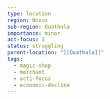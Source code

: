 ```yaml
---
type: location
region: Noxus
sub-region: Quathala
importance: minor
act-focus: 1
status: struggling
parent-location: "[[Quathala]]"
tags:
  - magic-shop
  - merchant
  - act1-focus
  - economic-decline
---
```

